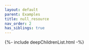 ```yaml
---
layout: default
parent: Examples
title: null_resource
nav_order: 2
has_siblings: true
---
```

{%- include deepChildrenList.html -%}